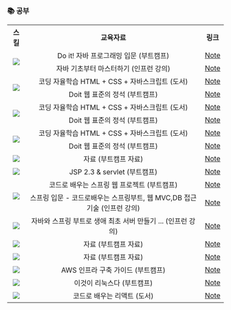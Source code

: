 <h3>📚 공부 </h3>

<table>
  <tr>
    <th>스킬</th>
    <th>교육자료</th>
    <th>링크</th>
  </tr>
  <tr align="center">
    <td align="center" rowspan="2"><img src="https://img.shields.io/badge/java-007396?style=flat-square&logo=java&logoColor=white"/></td> <!-- 자바 -->
    <td> Do it! 자바 프로그래밍 입문 (부트캠프) </td>
    <td> <a href="https://github.com/geonokwon/KGO_study/tree/main/JAVA/JAVA%20(Do%20it!%20%EC%9E%90%EB%B0%94%20%ED%94%84%EB%A1%9C%EA%B7%B8%EB%9E%98%EB%B0%8D%20%EC%9E%85%EB%AC%B8)"> Note </a>   </td>
  </tr>
  
  <tr align="center">
    <td> 자바 기초부터 마스터하기 (인프런 강의)</td>
    <td> <a href="https://github.com/geonokwon/KGO_study/tree/main/JAVA/JAVA%20(%EC%9D%B8%ED%94%84%EB%9F%B0%20-%20%EC%9E%90%EB%B0%94%20%EA%B8%B0%EC%B4%88%EB%B6%80%ED%84%B0%20%EB%A7%88%EC%8A%A4%ED%84%B0%ED%95%98%EA%B8%B0)">Note</a></td>
  </tr>

  <!-- html -->
  <tr align="center">
    <td rowspan="2"><img src="https://img.shields.io/badge/html5-E34F26?style=flat-square&logo=html5&logoColor=white"/></td> 
    <td> 코딩 자율학습 HTML + CSS + 자바스크립트 (도서) </td>
    <td> <a href="https://github.com/geonokwon/KGO_study/tree/main/HTML/%EC%BD%94%EB%94%A9%20%EC%9E%90%EC%9C%A8%ED%95%99%EC%8A%B5%20HTML%20%2B%20CSS%20%2B%20%EC%9E%90%EB%B0%94%EC%8A%A4%ED%81%AC%EB%A6%BD%ED%8A%B8">Note</a></td>
  </tr>

  <tr align="center">
    <td> Doit 웹 표준의 정석 (부트캠프) </td>
    <td> <a href="https://github.com/geonokwon/KGO_study/tree/main/HTML/Doit%20%EC%9B%B9%20%ED%91%9C%EC%A4%80%EC%9D%98%20%EC%A0%95%EC%84%9D">Note</a></td>
  </tr>

  <!-- CSS -->
  <tr align="center">
    <td rowspan="2"><img src="https://img.shields.io/badge/css-1572B6?style=flat-square&logo=css3&logoColor=white"/></td> 
    <td> 코딩 자율학습 HTML + CSS + 자바스크립트 (도서) </td>
    <td> <a href="https://github.com/geonokwon/KGO_study/tree/main/CSS/%EC%BD%94%EB%94%A9%20%EC%9E%90%EC%9C%A8%ED%95%99%EC%8A%B5%20HTML%20%2B%20CSS%20%2B%20%EC%9E%90%EB%B0%94%EC%8A%A4%ED%81%AC%EB%A6%BD%ED%8A%B8">Note</a></td>
  </tr>

   <tr align="center">
    <td> Doit 웹 표준의 정석 (부트캠프) </td>
    <td> <a href="https://github.com/geonokwon/KGO_study/tree/main/CSS/Doit%20%EC%9B%B9%20%ED%91%9C%EC%A4%80%EC%9D%98%20%EC%A0%95%EC%84%9D">Note</a></td>
  </tr>

  <!-- 자바스크립트 -->
  <tr align="center">
    <td rowspan="2"><img src="https://img.shields.io/badge/Javascript-ffb13b?style=flat-square&logo=javascript&logoColor=white"/></td> 
    <td> 코딩 자율학습 HTML + CSS + 자바스크립트 (도서) </td>
    <td> <a href="https://github.com/geonokwon/KGO_study/tree/main/JavaScript/%EC%BD%94%EB%94%A9%20%EC%9E%90%EC%9C%A8%ED%95%99%EC%8A%B5%20HTML%20%2B%20CSS%20%2B%20%EC%9E%90%EB%B0%94%EC%8A%A4%ED%81%AC%EB%A6%BD%ED%8A%B8">Note</a></td>
  </tr>

   <tr align="center">
    <td> Doit 웹 표준의 정석 (부트캠프) </td>
    <td> <a href="https://github.com/geonokwon/KGO_study/tree/main/JavaScript/Doit%20%EC%9B%B9%20%ED%91%9C%EC%A4%80%EC%9D%98%20%EC%A0%95%EC%84%9D">Note</a></td>
  </tr>

  <!-- JQuery -->
  <tr align="center">
    <td><img src="https://img.shields.io/badge/jquery-0769AD?style=flat-square&logo=jquery&logoColor=white"></td> 
    <td> 자료 (부트캠프 자료) </td>
    <td> <a href="https://github.com/geonokwon/KGO_study/tree/main/JQuery">Note</a></td>
  </tr>

  <!-- JSP -->
  <tr align="center">
    <td><img src="https://img.shields.io/badge/spring-6DB33F?style=flat-square&logo=spring&logoColor=white"/></td> 
    <td> JSP 2.3 & servlet (부트캠프) </td>
    <td> <a href="https://github.com/geonokwon/KGO_study/tree/main/JSP">Note</a></td>
  </tr>

  <!-- Spring -->
  <tr align="center">
    <td rowspan="2"><img src="https://img.shields.io/badge/spring-6DB33F?style=flat-square&logo=spring&logoColor=white"/></td> 
    <td> 코드로 배우는 스프링 웹 프로젝트 (부트캠프) </td>
    <td> <a href="https://github.com/geonokwon/KGO_study/tree/main/Spring">Note</a></td>
  </tr>

  <tr align="center">
    <td> 스프링 입문 - 코드로배우는 스프링부트, 웹 MVC,DB 접근기술 (인프런 강의) </td>
    <td> <a href="https://github.com/geonokwon/KGO_study/tree/main/Spring/SpringProject">Note</a></td>
  </tr>

  <!-- Spring Boot -->
  <tr align="center">
    <td><img src="https://img.shields.io/badge/SpringBoot-6DB33F?style=flat-square&logo=SpringBoot&logoColor=white"/></td> 
    <td> 자바와 스프링 부트로 생애 최초 서버 만들기 ... (인프런 강의) </td>
    <td> <a href="https://github.com/geonokwon/KGO_study/tree/main/SpringBoot">Note</a></td>
  </tr>
  

  <!-- MySQL -->
  <tr align="center">
    <td><img src="https://img.shields.io/badge/mysql-4479A1?style=flat-square&logo=mysql&logoColor=white"/></td> 
    <td> 자료 (부트캠프 자료) </td>
    <td> <a href="https://github.com/geonokwon/KGO_study/tree/main/SQL/MySQL">Note</a></td>
  </tr>
  
  <!-- Oracle -->
  <tr align="center">
    <td><img src="https://img.shields.io/badge/oracle-F80000?style=flat-square&logo=oracle&logoColor=white"/></td> 
    <td> 자료 (부트캠프 자료) </td>
    <td> <a href="https://github.com/geonokwon/KGO_study/tree/main/SQL/Oracle">Note</a></td>
  </tr>
  
  <!-- AWS -->
  <tr align="center">
    <td><img src="https://img.shields.io/badge/amazonaws-232F3E?style=flat-square&logo=amazonaws&logoColor=white"/></td>
    <td> AWS 인프라 구축 가이드 (부트캠프) </td>
    <td> <a href="https://github.com/geonokwon/KGO_study/tree/main/Cloud/AWS%20%E1%84%89%E1%85%B5%E1%86%AF%E1%84%89%E1%85%B3%E1%86%B8%E1%84%8C%E1%85%A1%E1%84%85%E1%85%AD">Note</a></td>
  </tr>

  <!-- linux -->
  <tr align="center">
    <td><img src="https://img.shields.io/badge/linux-FCC624?style=flat-square&logo=linux&logoColor=black"/></td>
    <td> 이것이 리눅스다 (부트캠프) </td>
    <td> <a href="https://github.com/geonokwon/KGO_study/tree/main/Cloud">Note</a></td>
  </tr>

  <!-- react -->
  <tr align="center">
    <td><img src="https://img.shields.io/badge/react-61DAFB?style=flat-square&logo=react&logoColor=black"></td>
    <td> 코드로 배우는 리액트 (도서) </td>
    <td> <a href="https://github.com/geonokwon/react-spring">Note</a></td>
  </tr>
</table>
